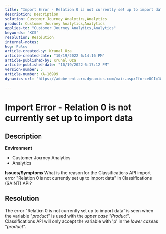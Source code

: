 ```yaml
---
title: "Import Error - Relation 0 is not currently set up to import data"
description: Description
solution: Customer Journey Analytics,Analytics
product: Customer Journey Analytics,Analytics
applies-to: "Customer Journey Analytics,Analytics"
keywords: "KCS"
resolution: Resolution
internal-notes: 
bug: False
article-created-by: Krunal Oza
article-created-date: "10/19/2022 6:14:16 PM"
article-published-by: Krunal Oza
article-published-date: "10/19/2022 6:17:12 PM"
version-number: 6
article-number: KA-16999
dynamics-url: "https://adobe-ent.crm.dynamics.com/main.aspx?forceUCI=1&pagetype=entityrecord&etn=knowledgearticle&id=aab9e5d1-d94f-ed11-bba2-00224808679b"

---
```

# Import Error - Relation 0 is not currently set up to import data

## Description

<b>Environment</b>
- Customer Journey Analytics
- Analytics



<b>Issues/Symptoms</b>
What is the reason for the Classifications API import error "Relation 0 is not currently set up to import data" in Classifications (SAINT) API?


## Resolution


The error "Relation 0 is not currently set up to import data" is seen when the variable "*product*" is used with the *upper case "Product"*. Classifications API will only accept the variable with 'p' in the *lower case*as "*product*".
